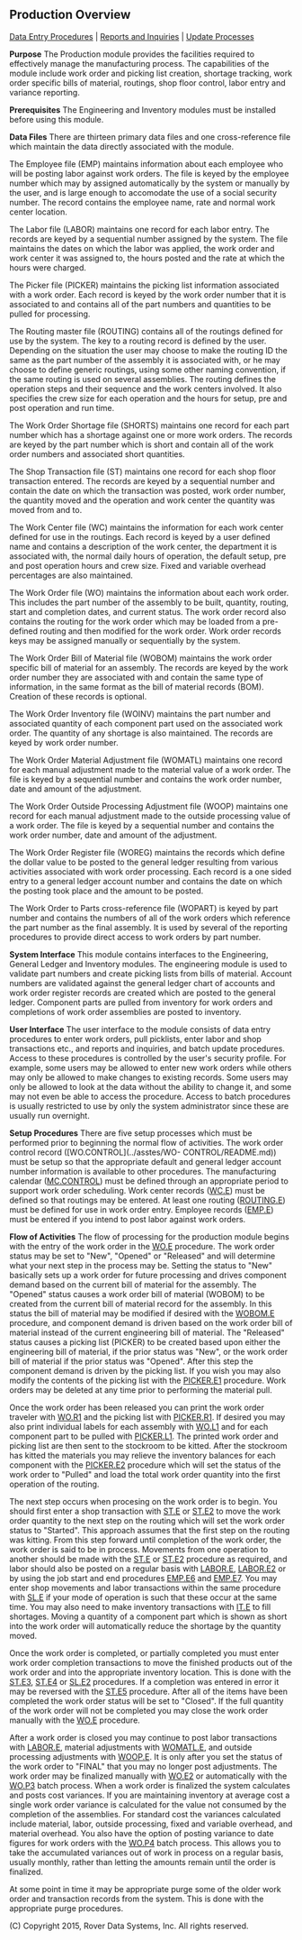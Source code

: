 ## Production Overview
<PageHeader />

[Data Entry Procedures](../assets/PRO-ENTRY/README.md) | [Reports and Inquiries](../assets/PRO-REPORT/README.md) | [Update Processes](../assets/PRO-PROCESS/README.md)

**Purpose**
The Production module provides the facilities required to effectively manage
the manufacturing process. The capabilities of the module include work order
and picking list creation, shortage tracking, work order specific bills of
material, routings, shop floor control, labor entry and variance reporting.

**Prerequisites**
The Engineering and Inventory modules must be installed before using this
module.

**Data Files**
There are thirteen primary data files and one cross-reference file which
maintain the data directly associated with the module.

The Employee file (EMP) maintains information about each employee who will be
posting labor against work orders. The file is keyed by the employee number
which may by assigned automatically by the system or manually by the user, and
is large enough to accomodate the use of a social security number. The record
contains the employee name, rate and normal work center location.

The Labor file (LABOR) maintains one record for each labor entry. The records
are keyed by a sequential number assigned by the system. The file maintains
the dates on which the labor was applied, the work order and work center it
was assigned to, the hours posted and the rate at which the hours were
charged.

The Picker file (PICKER) maintains the picking list information associated
with a work order. Each record is keyed by the work order number that it is
associated to and contains all of the part numbers and quantities to be pulled
for processing.

The Routing master file (ROUTING) contains all of the routings defined for use
by the system. The key to a routing record is defined by the user. Depending
on the situation the user may choose to make the routing ID the same as the
part number of the assembly it is associated with, or he may choose to define
generic routings, using some other naming convention, if the same routing is
used on several assemblies. The routing defines the operation steps and their
sequence and the work centers involved. It also specifies the crew size for
each operation and the hours for setup, pre and post operation and run time.

The Work Order Shortage file (SHORTS) maintains one record for each part
number which has a shortage against one or more work orders. The records are
keyed by the part number which is short and contain all of the work order
numbers and associated short quantities.

The Shop Transaction file (ST) maintains one record for each shop floor
transaction entered. The records are keyed by a sequential number and contain
the date on which the transaction was posted, work order number, the quantity
moved and the operation and work center the quantity was moved from and to.

The Work Center file (WC) maintains the information for each work center
defined for use in the routings. Each record is keyed by a user defined name
and contains a description of the work center, the department it is associated
with, the normal daily hours of operation, the default setup, pre and post
operation hours and crew size. Fixed and variable overhead percentages are
also maintained.

The Work Order file (WO) maintains the information about each work order. This
includes the part number of the assembly to be built, quantity, routing, start
and completion dates, and current status. The work order record also contains
the routing for the work order which may be loaded from a pre-defined routing
and then modified for the work order. Work order records keys may be assigned
manually or sequentially by the system.

The Work Order Bill of Material file (WOBOM) maintains the work order specific
bill of material for an assembly. The records are keyed by the work order
number they are associated with and contain the same type of information, in
the same format as the bill of material records (BOM). Creation of these
records is optional.

The Work Order Inventory file (WOINV) maintains the part number and associated
quantity of each component part used on the associated work order. The
quantity of any shortage is also maintained. The records are keyed by work
order number.

The Work Order Material Adjustment file (WOMATL) maintains one record for each
manual adjustment made to the material value of a work order. The file is
keyed by a sequential number and contains the work order number, date and
amount of the adjustment.

The Work Order Outside Processing Adjustment file (WOOP) maintains one record
for each manual adjustment made to the outside processing value of a work
order. The file is keyed by a sequential number and contains the work order
number, date and amount of the adjustment.

The Work Order Register file (WOREG) maintains the records which define the
dollar value to be posted to the general ledger resulting from various
activities associated with work order processing. Each record is a one sided
entry to a general ledger account number and contains the date on which the
posting took place and the amount to be posted.

The Work Order to Parts cross-reference file (WOPART) is keyed by part number
and contains the numbers of all of the work orders which reference the part
number as the final assembly. It is used by several of the reporting
procedures to provide direct access to work orders by part number.

**System Interface**
This module contains interfaces to the Engineering, General Ledger and
Inventory modules. The engineering module is used to validate part numbers and
create picking lists from bills of material. Account numbers are validated
against the general ledger chart of accounts and work order register records
are created which are posted to the general ledger. Component parts are pulled
from inventory for work orders and completions of work order assemblies are
posted to inventory.

**User Interface**
The user interface to the module consists of data entry procedures to enter
work orders, pull picklists, enter labor and shop transactions etc., and
reports and inquiries, and batch update procedures. Access to these procedures
is controlled by the user's security profile. For example, some users may be
allowed to enter new work orders while others may only be allowed to make
changes to existing records. Some users may only be allowed to look at the
data without the ability to change it, and some may not even be able to access
the procedure. Access to batch procedures is usually restricted to use by only
the system administrator since these are usually run overnight.

**Setup Procedures**
There are five setup processes which must be performed prior to beginning the
normal flow of activities. The work order control record ([WO.CONTROL](../asstes/WO-
CONTROL/README.md)) must be setup so that the appropriate default and general ledger
account number information is available to other procedures. The manufacturing
calendar ([MC.CONTROL](../asstes/MC-CONTROL/README.md)) must be defined through an appropriate
period to support work order scheduling. Work center records
([WC.E](../asstes/WC-E/README.md)) must be defined so that routings may be entered. At least
one routing ([ROUTING.E](../asstes/ROUTING-E/README.md)) must be defined for use in work order
entry. Employee records ([EMP.E](../asstes/EMP-E/README.md)) must be entered if you intend to
post labor against work orders.

**Flow of Activities**
The flow of processing for the production module begins with the entry of the
work order in the [WO.E](../asstes/WO-E/README.md) procedure. The work order status may be set
to "New", "Opened" or "Released" and will determine what your next step in the
process may be. Setting the status to "New" basically sets up a work order for
future processing and drives component demand based on the current bill of
material for the assembly. The "Opened" status causes a work order bill of
material (WOBOM) to be created from the current bill of material record for
the assembly. In this status the bill of material may be modified if desired
with the [WOBOM.E](../asstes/WOBOM-E/README.md) procedure, and component demand is driven
based on the work order bill of material instead of the current engineering
bill of material. The "Released" status causes a picking list (PICKER) to be
created based upon either the engineering bill of material, if the prior
status was "New", or the work order bill of material if the prior status was
"Opened". After this step the component demand is driven by the picking list.
If you wish you may also modify the contents of the picking list with the
[PICKER.E1](../asstes/PICKER-E1/README.md) procedure. Work orders may be deleted at any time
prior to performing the material pull.

Once the work order has been released you can print the work order traveler
with [WO.R1](../asstes/WO-R1/README.md) and the picking list with [PICKER.R1](../asstes/PICKER-R1/README.md).
If desired you may also print individual labels for each assembly with
[WO.L1](../asstes/WO-L1/README.md) and for each component part to be pulled with
[PICKER.L1](../asstes/PICKER-L1/README.md). The printed work order and picking list are then
sent to the stockroom to be kitted. After the stockroom has kitted the
materials you may relieve the inventory balances for each component with the
[PICKER.E2](../asstes/PICKER-E2/README.md) procedure which will set the status of the work
order to "Pulled" and load the total work order quantity into the first
operation of the routing.

The next step occurs when procesing on the work order is to begin. You should
first enter a shop transaction with [ST.E](../asstes/ST-E/README.md) or [ST.E2](../asstes/ST-E2/README.md) to
move the work order quantity to the next step on the routing which will set
the work order status to "Started". This approach assumes that the first step
on the routing was kitting. From this step forward until completion of the
work order, the work order is said to be in process. Movements from one
operation to another should be made with the [ST.E](../asstes/ST-E/README.md) or
[ST.E2](../asstes/ST-E2/README.md) procedure as required, and labor should also be posted on a
regular basis with [LABOR.E](../asstes/LABOR-E/README.md), [LABOR.E2](../asstes/LABOR-E2/README.md) or by
using the job start and end procedures [EMP.E6](../asstes/EMP-E6/README.md) and
[EMP.E7](../asstes/EMP-E7/README.md). You may enter shop movements and labor transactions
within the same procedure with [SL.E](../asstes/SL-E/README.md) if your mode of operation is
such that these occur at the same time. You may also need to make inventory
transactions with [IT.E](../asstes/IT-E/README.md) to fill shortages. Moving a quantity of a
component part which is shown as short into the work order will automatically
reduce the shortage by the quantity moved.

Once the work order is completed, or partially completed you must enter work
order completion transactions to move the finished products out of the work
order and into the appropriate inventory location. This is done with the
[ST.E3](../asstes/ST-E3/README.md), [ST.E4](../asstes/ST-E4/README.md) or [SL.E2](../asstes/SL-E2/README.md) procedures. If a
completion was entered in error it may be reversed with the [ST.E5](../asstes/ST-E5/README.md)
procedure. After all of the items have been completed the work order status
will be set to "Closed". If the full quantity of the work order will not be
completed you may close the work order manually with the [WO.E](../asstes/WO-E/README.md)
procedure.

After a work order is closed you may continue to post labor transactions with
[LABOR.E](../asstes/LABOR-E/README.md), material adjustments with [WOMATL.E](../asstes/WOMATL-E/README.md),
and outside processing adjustments with [WOOP.E](../asstes/WOOP-E/README.md). It is only after
you set the status of the work order to "FINAL" that you may no longer post
adjustments. The work order may be finalized manually with [WO.E2](../asstes/WO-E2/README.md)
or automatically with the [WO.P3](../asstes/WO-P3/README.md) batch process. When a work order
is finalized the system calculates and posts cost variances. If you are
maintaining inventory at average cost a single work order variance is
calculated for the value not consumed by the completion of the assemblies. For
standard cost the variances calculated include material, labor, outside
processing, fixed and variable overhead, and material overhead. You also have
the option of posting variance to date figures for work orders with the
[WO.P4](../asstes/WO-P4/README.md) batch process. This allows you to take the accumulated
variances out of work in process on a regular basis, usually monthly, rather
than letting the amounts remain until the order is finalized.

At some point in time it may be appropriate purge some of the older work order
and transaction records from the system. This is done with the appropriate
purge procedures.


(C) Copyright 2015, Rover Data Systems, Inc.
All rights reserved.<br>
<badge text= "Version 8.10.57 " vertical="middle" />

<PageFooter />
